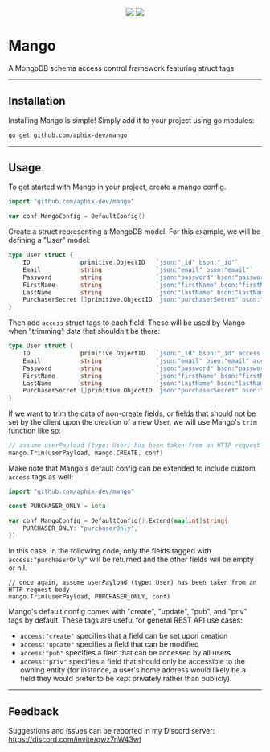 <p align="center">
    <img src="https://img.shields.io/badge/Go-00ADD8?style=for-the-badge&logo=go&logoColor=white"/>
    <img src="https://img.shields.io/badge/MongoDB-4EA94B?style=for-the-badge&logo=mongodb&logoColor=white"/>
</p>

# Mango
A MongoDB schema access control framework featuring struct tags

______________________________________________________________________

## Installation
Installing Mango is simple! Simply add it to your project using go modules:
```bash
go get github.com/aphix-dev/mango
```

______________________________________________________________________

## Usage
To get started with Mango in your project, create a mango config.
```go
import "github.com/aphix-dev/mango"

var conf MangoConfig = DefaultConfig()
```
Create a struct representing a MongoDB model. For this example, we will be defining a "User" model:
```go
type User struct {
	ID              primitive.ObjectID   `json:"_id" bson:"_id"`
	Email           string               `json:"email" bson:"email"`
	Password        string               `json:"password" bson:"password"`
	FirstName       string               `json:"firstName" bson:"firstName"`
	LastName        string               `json:"lastName" bson:"lastName"`
	PurchaserSecret []primitive.ObjectID `json:"purchaserSecret" bson:"purchaseCourses,"`
}
```
Then add `access` struct tags to each field. These will be used by Mango when "trimming" data that shouldn't be there:
```go
type User struct {
	ID              primitive.ObjectID   `json:"_id" bson:"_id" access:"create"`
	Email           string               `json:"email" bson:"email" access:"create,update,priv"`
	Password        string               `json:"password" bson:"password" access:"create"`
	FirstName       string               `json:"firstName" bson:"firstName" access:"create,update,pub,priv"`
	LastName        string               `json:"lastName" bson:"lastName" access:"create,update,pub,priv"`
	PurchaserSecret []primitive.ObjectID `json:"purchaserSecret" bson:"purchaseCourses," access:"priv,purchaserOnly"`
}
```

If we want to trim the data of non-create fields, or fields that should not be set by the client upon the creation of a new User, we will use Mango's `trim` function like so:
```go
// assume userPayload (type: User) has been taken from an HTTP request body
mango.Trim(userPayload, mango.CREATE, conf)
```

Make note that Mango's default config can be extended to include custom `access` tags as well:
```go
import "github.com/aphix-dev/mango"

const PURCHASER_ONLY = iota

var conf MangoConfig = DefaultConfig().Extend(map[int]string{
	PURCHASER_ONLY: "purchaserOnly",
})
```
In this case, in the following code, only the fields tagged with `access:"purchaserOnly"`  will be returned and the other fields will be empty or nil.
```
// once again, assume userPayload (type: User) has been taken from an HTTP request body
mango.Trim(userPayload, PURCHASER_ONLY, conf)
```
Mango's default config comes with "create", "update", "pub", and "priv" tags by default. These tags are useful for general REST API use cases:
- `access:"create"` specifies that a field can be set upon creation
- `access:"update"` specifies a field that can be modified
- `access:"pub"` specifies a field that can be accessed by all users
- `access:"priv"` specifies a field that should only be accessible to the owning entity (for instance, a user's home address would likely be a field they would prefer to be kept privately rather than publicly).

-----
## Feedback
Suggestions and issues can be reported in my Discord server: https://discord.com/invite/qwz7nW43wf
